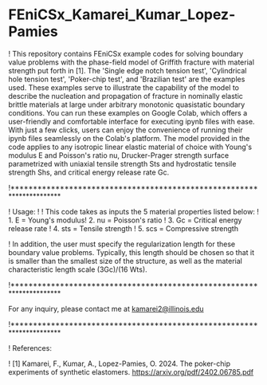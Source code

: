 # FEniCSx_Kamarei_Kumar_Lopez-Pamies
! This repository contains FEniCSx example codes for solving boundary value problems with the phase-field model of Griffith fracture with material strength put forth in [1]. The 'Single edge notch tension test', 'Cylindrical hole tension test', 'Poker-chip test', and 'Brazilian test' are the examples used. These examples serve to illustrate the capability of the model to describe the nucleation and propagation of fracture in nominally elastic brittle materials at large under arbitrary monotonic quasistatic boundary conditions. You can run these examples on Google Colab, which offers a user-friendly and comfortable interface for executing ipynb files with ease. With just a few clicks, users can enjoy the convenience of running their ipynb files seamlessly on the Colab's platform. The model provided in the code applies to any isotropic linear elastic material of choice with Young's modulus E and Poisson's ratio nu, Drucker-Prager strength surface parametrized with uniaxial tensile strength Sts and hydrostatic tensile strength Shs, and critical energy release rate Gc.

!********************************************************************** 

! Usage: ! ! This code takes as inputs the 5 material properties listed below: ! 1. E = Young's modulus! 2. nu = Poisson's ratio ! 3. Gc = Critical energy release rate ! 4. sts = Tensile strength ! 5. scs = Compressive strength

! In addition, the user must specify the regularization length for these boundary value problems. Typically, this length should be chosen so that it is smaller than the smallest size of the structure, as well as the material characteristic length scale (3Gc)/(16 Wts).


!********************************************************************** 

For any inquiry, please contact me at kamarei2@illinois.edu

!********************************************************************** 

! References:

! [1] Kamarei, F., Kumar, A., Lopez-Pamies, O. 2024. The poker-chip experiments of synthetic elastomers. https://arxiv.org/pdf/2402.06785.pdf
